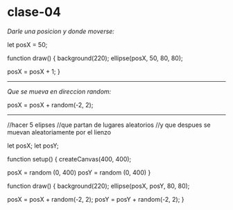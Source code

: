 # clase-04

_Darle una posicion y donde moverse:_

let posX = 50;

function draw() {
  background(220);
  ellipse(posX, 50, 80, 80);
  
  posX = posX + 1;
}

----------------------------

_Que se mueva en direccion random:_

posX = posX + random(-2, 2);

----------------------------
//hacer 5 elipses
//que partan de lugares aleatorios
//y que despues se muevan aleatoriamente por el lienzo

let posX;
let posY;

function setup() {
  createCanvas(400, 400);
  
  posX = random (0, 400)
  posY = random (0, 400)
}

function draw() {
  background(220);
  ellipse(posX, posY, 80, 80);
  
  posX = posX + random(-2, 2);
  posY = posY + random(-2, 2);
}
